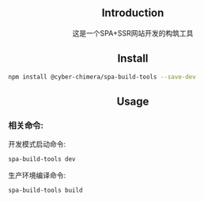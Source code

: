 <h2 align="center">Introduction</h2>
<div align="center">
  这是一个SPA+SSR网站开发的构筑工具
</div>

<div align="center"></div>
<h2 align="center">Install</h2>

```bash
npm install @cyber-chimera/spa-build-tools --save-dev
```

<h2 align="center">Usage</h2>

### 相关命令:

开发模式启动命令:

```bash
spa-build-tools dev
```

生产环境编译命令:

```bash
spa-build-tools build
```